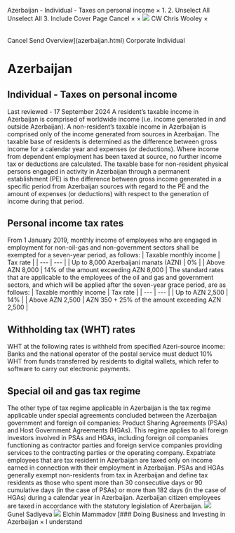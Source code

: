 Azerbaijan - Individual - Taxes on personal income
×
1.
2.
Unselect All
Unselect All
3.
Include Cover Page
Cancel
×
×
![](-/media/world-wide-tax-summaries/attachments/global---chris-wooley.ashx%3Frev=ac5e5f3223b34096b1afc2a6009c7320&revision=ac5e5f32-23b3-4096-b1af-c2a6009c7320&hash=859B7ADC84DC2CBEC9760E9E6EE7DE6D0A8BFCDF)
CW
Chris Wooley
×
######
Cancel
Send
Overview](azerbaijan.html)
Corporate
Individual
# Azerbaijan
## Individual - Taxes on personal income
Last reviewed - 17 September 2024
A resident’s taxable income in Azerbaijan is comprised of worldwide income (i.e. income generated in and outside Azerbaijan).
A non-resident’s taxable income in Azerbaijan is comprised only of the income generated from sources in Azerbaijan.
The taxable base of residents is determined as the difference between gross income for a calendar year and expenses (or deductions).
Where income from dependent employment has been taxed at source, no further income tax or deductions are calculated.
The taxable base for non-resident physical persons engaged in activity in Azerbaijan through a permanent establishment (PE) is the difference between gross income generated in a specific period from Azerbaijan sources with regard to the PE and the amount of expenses (or deductions) with respect to the generation of income during that period.
## Personal income tax rates
From 1 January 2019, monthly income of employees who are engaged in employment for non-oil-gas and non-government sectors shall be exempted for a seven-year period, as follows:
| Taxable monthly income | Tax rate |
| --- | --- |
| Up to 8,000 Azerbaijani manats (AZN) | 0% |
| Above AZN 8,000 | 14% of the amount exceeding AZN 8,000 |
The standard rates that are applicable to the employees of the oil and gas and government sectors, and which will be applied after the seven-year grace period, are as follows:
| Taxable monthly income | Tax rate |
| --- | --- |
| Up to AZN 2,500 | 14% |
| Above AZN 2,500 | AZN 350 + 25% of the amount exceeding AZN 2,500 |
## Withholding tax (WHT) rates
WHT at the following rates is withheld from specified Azeri-source income:
Banks and the national operator of the postal service must deduct 10% WHT from funds transferred by residents to digital wallets, which refer to software to carry out electronic payments.
## Special oil and gas tax regime
The other type of tax regime applicable in Azerbaijan is the tax regime applicable under special agreements concluded between the Azerbaijan government and foreign oil companies: Product Sharing Agreements (PSAs) and Host Government Agreements (HGAs). This regime applies to all foreign investors involved in PSAs and HGAs, including foreign oil companies functioning as contractor parties and foreign service companies providing services to the contracting parties or the operating company.
Expatriate employees that are tax resident in Azerbaijan are taxed only on income earned in connection with their employment in Azerbaijan. PSAs and HGAs generally exempt non-residents from tax in Azerbaijan and define tax residents as those who spent more than 30 consecutive days or 90 cumulative days (in the case of PSAs) or more than 182 days (in the case of HGAs) during a calendar year in Azerbaijan.
Azerbaijan citizen employees are taxed in accordance with the statutory legislation of Azerbaijan.
![](-/media/world-wide-tax-summaries/azerbaijangunel-sadiyevaazerbaijan--gunel-sadiyevajpg20221219131200944.ashx%3Frev=32cc9b16bb5f44219048d063e78ed39a&revision=32cc9b16-bb5f-4421-9048-d063e78ed39a&hash=89458987A58E2D5778FB450D5D055B27FE9ABA3E)
Gunel Sadiyeva
![](-/media/world-wide-tax-summaries/azerbaijanelchin-mammadovazerbaijan--elchin-mammadovjpg20201119102334145.ashx%3Frev=6137afed18144e8b99ff6fcdd5d8c6eb&revision=6137afed-1814-4e8b-99ff-6fcdd5d8c6eb&hash=C845ABE4530DFDD3254DC47A4514613E9B104A49)
Elchin Mammadov
[### Doing Business and Investing in Azerbaijan
×
I understand